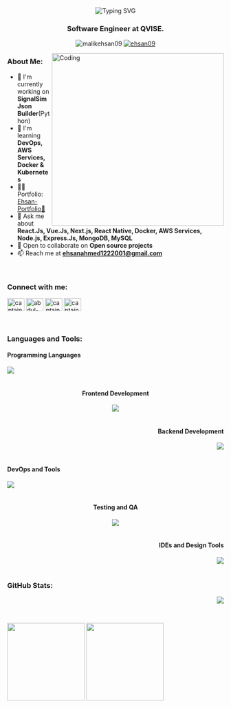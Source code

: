 <div align="center">
  <img src="https://readme-typing-svg.herokuapp.com?font=Architects+Daughter&color=7AF79A&size=30&lines=Hey!+It's+Ehsan+Ahmed+Rafique!;I'm+a+Full+Stack+Engineer...;I'm+a+Software+Engineer" alt="Typing SVG" />
</div>

<h3 align="center">Software Engineer at QVISE.</h3>

<p align="center">
  <img src="https://komarev.com/ghpvc/?username=malikehsan09&label=Profile%20views&color=0e75b6&style=flat" alt="malikehsan09" />
  <a href="https://twitter.com/ehsan09" target="blank">
    <img src="https://img.shields.io/twitter/follow/ehsan09?logo=twitter&style=for-the-badge" alt="ehsan09" />
  </a>
</p>

<img align="right" alt="Coding" width="400" src="https://raw.githubusercontent.com/hasibul-hasan-shuvo/hasibul-hasan-shuvo/main/images/coding-boy.gif">

<h3 align="left" >About Me:</h3>

- 🔭 I'm currently working on **SignalSim Json Builder**(Python)
- 🌱 I'm learning **DevOps, AWS Services, Docker & Kubernetes**
- 👨‍💻 Portfolio: [Ehsan-Portfolio🔗](https://ehsan-portfolio-umber.vercel.app/)
- 💬 Ask me about **React.Js, Vue.Js, Next.js, React Native, Docker, AWS Services, Node.js, Express.Js, MongoDB, MySQL**
- 🤝 Open to collaborate on **Open source projects**
- 📫 Reach me at **ehsanahmed1222001@gmail.com**

<br>

<h3 align="left">Connect with me:</h3>
<p align="left">
  <a href="https://twitter.com/captainwaheed43" target="blank"><img align="center" src="https://raw.githubusercontent.com/rahuldkjain/github-profile-readme-generator/master/src/images/icons/Social/twitter.svg" alt="captainwaheed43" height="30" width="40" /></a>
  <a href="https://linkedin.com/in/abdul-waheed781" target="blank"><img align="center" src="https://raw.githubusercontent.com/rahuldkjain/github-profile-readme-generator/master/src/images/icons/Social/linked-in-alt.svg" alt="abdul-waheed781" height="30" width="40" /></a>
  <a href="https://fb.com/captainwaheed43" target="blank"><img align="center" src="https://raw.githubusercontent.com/rahuldkjain/github-profile-readme-generator/master/src/images/icons/Social/facebook.svg" alt="captainwaheed43" height="30" width="40" /></a>
  <a href="https://instagram.com/captain_waheed_" target="blank"><img align="center" src="https://raw.githubusercontent.com/rahuldkjain/github-profile-readme-generator/master/src/images/icons/Social/instagram.svg" alt="captain_waheed_" height="30" width="40" /></a>
</p>

<br>

<h3 align="left">Languages and Tools:</h3>

<div align="left">
  <h4>Programming Languages</h4>
  <img src="https://skillicons.dev/icons?i=ts,js,py,php,cpp,java&perline=6" />
</div>

<br>

<div align="center">
  <h4>Frontend Development</h4>
  <img src="https://skillicons.dev/icons?i=react,vue,angular,nextjs,nuxtjs,redux,tailwind,bootstrap,sass,webpack,vite&perline=6" />
</div>

<br>

<div align="right">
  <h4>Backend Development</h4>
  <img src="https://skillicons.dev/icons?i=nodejs,express,nestjs,graphql,mongodb,mysql,postgresql,redis&perline=6" />
</div>

<br>

<div align="left">
  <h4>DevOps and Tools</h4>
  <img src="https://skillicons.dev/icons?i=aws,gcp,azure,docker,kubernetes,jenkins,gitlab,github,bash&perline=6" />
</div>

<br>

<div align="center">
  <h4>Testing and QA</h4>
  <img src="https://skillicons.dev/icons?i=jest,cypress,selenium&perline=6" />
</div>

<br>

<div align="right">
  <h4>IDEs and Design Tools</h4>
  <img src="https://skillicons.dev/icons?i=vscode,idea,vim,figma&perline=6" />
</div>

<br>

<h3 align="left">GitHub Stats:</h3>

<p align="right">
  <img src="https://github-profile-trophy.vercel.app/?username=malikehsan09&theme=dark&column=7&margin-w=15&margin-h=15" />
</p>

<br>

<p align="left">
  <img height="180em" src="https://github-readme-stats.vercel.app/api?username=malikEhsan09&show_icons=true&theme=radical&include_all_commits=true&count_private=true"/>
  <img height="180em" src="https://github-readme-stats.vercel.app/api/top-langs/?username=malikEhsan09&layout=compact&langs_count=8&theme=radical"/>
</p>

<br>




